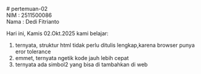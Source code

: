 # pertemuan-02<br>
NIM : 2511500086<br>
Nama : Dedi Fitrianto<br>

Hari ini, Kamis 02.Okt.2025 kami belajar:<br>
1) ternyata, struktur html tidak perlu ditulis lengkap,karena browser punya eror tolerance<br>
2) emmet, ternyata ngetik kode jauh lebih cepat
3) ternyata ada simbol2 yang bisa di tambahkan di web